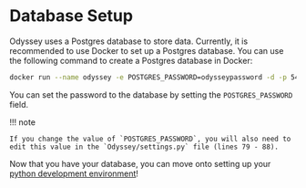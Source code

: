 # Database Setup

Odyssey uses a Postgres database to store data. Currently, it is recommended to use Docker to set up a Postgres database. You can use the following command to create a Postgres database in Docker:

``` bash
docker run --name odyssey -e POSTGRES_PASSWORD=odysseypassword -d -p 5432:5432 postgres
```

You can set the password to the database by setting the `POSTGRES_PASSWORD` field.

!!! note

    If you change the value of `POSTGRES_PASSWORD`, you will also need to edit this value in the `Odyssey/settings.py` file (lines 79 - 88).

Now that you have your database, you can move onto setting up your [python development environment](Python%20Environment%20Setup.md)!